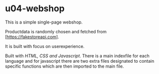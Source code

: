 # u04-webshop

This is a simple single-page webshop. 

Productdata is randomly chosen and fetched from [https://fakestoreapi.com].

It is built with focus on userexperience. 

Built with *HTML, CSS and Javascript*. 
There is a main indexfile for each language and for javascript there are two extra files designated to contain specific functions which are then imported to the main file. 





